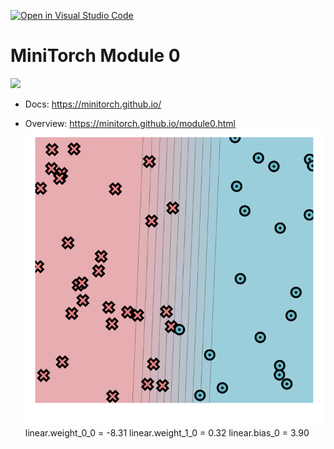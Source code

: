 [![Open in Visual Studio Code](https://classroom.github.com/assets/open-in-vscode-f059dc9a6f8d3a56e377f745f24479a46679e63a5d9fe6f495e02850cd0d8118.svg)](https://classroom.github.com/online_ide?assignment_repo_id=5481686&assignment_repo_type=AssignmentRepo)
# MiniTorch Module 0

<img src="https://minitorch.github.io/_images/match.png" width="100px">

* Docs: https://minitorch.github.io/

* Overview: https://minitorch.github.io/module0.html
![task0_5](Capture.PNG)
linear.weight_0_0 = -8.31
linear.weight_1_0 = 0.32
linear.bias_0 = 3.90
